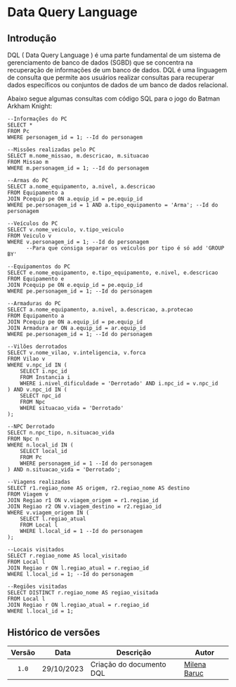 # Data Query Language

## Introdução
DQL ( Data Query Language ) é uma parte fundamental de um sistema de gerenciamento de banco de dados (SGBD) que se concentra na recuperação de informações de um banco de dados. DQL é uma linguagem de consulta que permite aos usuários realizar consultas para recuperar dados específicos ou conjuntos de dados de um banco de dados relacional.

Abaixo segue algumas consultas com código SQL para o jogo do Batman Arkham Knight: 

```
--Informações do PC
SELECT *
FROM Pc
WHERE personagem_id = 1; --Id do personagem

--Missões realizadas pelo PC
SELECT m.nome_missao, m.descricao, m.situacao
FROM Missao m
WHERE m.personagem_id = 1; --Id do personagem

--Armas do PC
SELECT a.nome_equipamento, a.nivel, a.descricao
FROM Equipamento a
JOIN Pcequip pe ON a.equip_id = pe.equip_id
WHERE pe.personagem_id = 1 AND a.tipo_equipamento = 'Arma'; --Id do personagem

--Veículos do PC
SELECT v.nome_veiculo, v.tipo_veiculo
FROM Veiculo v
WHERE v.personagem_id = 1; --Id do personagem
      --Para que consiga separar os veículos por tipo é só add 'GROUP BY'

--Equipamentos do PC
SELECT e.nome_equipamento, e.tipo_equipamento, e.nivel, e.descricao
FROM Equipamento e
JOIN Pcequip pe ON e.equip_id = pe.equip_id
WHERE pe.personagem_id = 1; --Id do personagem

--Armaduras do PC
SELECT a.nome_equipamento, a.nivel, a.descricao, a.protecao
FROM Equipamento a
JOIN Pcequip pe ON a.equip_id = pe.equip_id
JOIN Armadura ar ON a.equip_id = ar.equip_id
WHERE pe.personagem_id = 1; --Id do personagem

--Vilões derrotados
SELECT v.nome_vilao, v.inteligencia, v.forca
FROM Vilao v
WHERE v.npc_id IN (
    SELECT i.npc_id
    FROM Instancia i
    WHERE i.nivel_dificuldade = 'Derrotado' AND i.npc_id = v.npc_id
) AND v.npc_id IN (
    SELECT npc_id
    FROM Npc
    WHERE situacao_vida = 'Derrotado'
);

--NPC Derrotado
SELECT n.npc_tipo, n.situacao_vida
FROM Npc n
WHERE n.local_id IN (
    SELECT local_id
    FROM Pc
    WHERE personagem_id = 1 --Id do personagem
) AND n.situacao_vida = 'Derrotado';

--Viagens realizadas
SELECT r1.regiao_nome AS origem, r2.regiao_nome AS destino
FROM Viagem v
JOIN Regiao r1 ON v.viagem_origem = r1.regiao_id
JOIN Regiao r2 ON v.viagem_destino = r2.regiao_id
WHERE v.viagem_origem IN (
    SELECT l.regiao_atual
    FROM Local l
    WHERE l.local_id = 1 --Id do personagem
);

--Locais visitados
SELECT r.regiao_nome AS local_visitado
FROM Local l
JOIN Regiao r ON l.regiao_atual = r.regiao_id
WHERE l.local_id = 1; --Id do personagem

--Regiões visitadas
SELECT DISTINCT r.regiao_nome AS regiao_visitada
FROM Local l
JOIN Regiao r ON l.regiao_atual = r.regiao_id
WHERE l.local_id = 1;

```

## Histórico de versões

| Versão |    Data    | Descrição                | Autor                                                                                                                 |
| :----: | :--------: | ------------------------ | --------------------------------------------------------------------------------------------------------------------- |
| `1.0`  | 29/10/2023 | Criação do documento DQL | [Milena Baruc](https://github.com/MilenaBaruc)                                                                        |
